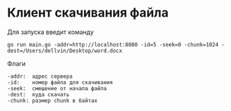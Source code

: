  #  Клиент скачивания файла
 
Для запуска введит команду
    
    go run main.go -addr=http://localhost:8080 -id=5 -seek=0 -chunk=1024 -dest=/Users/dellvin/Desktop/word.docx
    
Флаги

    -addr:  адрес сервера
    -id:    номер файла для скачивания
    -seek:  смещение от начала файла
    -dest:  куда скачать
    -chunk: размер chunk в байтах